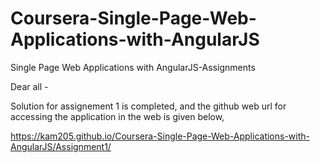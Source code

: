 # Coursera-Single-Page-Web-Applications-with-AngularJS
Single Page Web Applications with AngularJS-Assignments

Dear all -

Solution for assignement 1 is completed, and the github web url for accessing the application in the web is given below,

https://kam205.github.io/Coursera-Single-Page-Web-Applications-with-AngularJS/Assignment1/